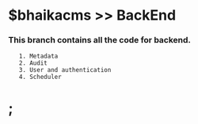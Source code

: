 # $bhaikacms >> BackEnd

### This branch contains all the code for backend.
```
   1. Metadata
   2. Audit
   3. User and authentication 
   4. Scheduler
```

# ;
